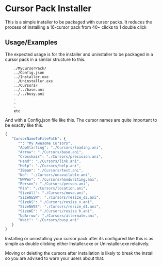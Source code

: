 
# Cursor Pack Installer

This is a simple installer to be packaged with cursor packs. It reduces the process of installing a 16-cursor pack from 40~ clicks to 1 double click



## Usage/Examples

The expected usage is for the installer and uninstaller to be packaged in a cursor pack in a similar structure to this.

```
    ./MyCursorPack/
    ../Config.json
    ../Installer.exe
    ../Uninstaller.exe
    ../Cursors/
    ../../base.ani
    ../../busy.ani
    .
    .
    .
    etc
```
And with a Config.json file like this. The cursor names are quite important to be exactly like this.

```javascript
{
   "CursorNameToFilePath": {
      "": "My Awesome Cursors",
      "AppStarting": "./Cursors/loading.ani",
      "Arrow": "./Cursors/base.ani",
      "Crosshair": "./Cursors/precision.ani",
      "Hand": "./Cursors/link.ani",
      "Help": "./Cursors/help.ani",
      "IBeam": "./Cursors/text.ani",
      "No": "./Cursors/unavailable.ani",
      "NWPen": "./Cursors/handwriting.ani",
      "Person": "./Cursors/person.ani",
      "Pin": "./Cursors/location.ani",
      "SizeAll": "./Cursors/move.ani",
      "SizeNESW": "./Cursors/resize_d2.ani",
      "SizeNS": "./Cursors/resize_v.ani",
      "SizeNWSE": "./Cursors/resize_d1.ani",
      "SizeWE": "./Cursors/resize_h.ani",
      "UpArrow": "./Cursors/alternate.ani",
      "Wait": "./Cursors/busy.ani"
   }
}
```
Installing or uninstalling your cursor pack after its configured like this is as simple as double clicking either Installer.exe or Uninstaller.exe relatively.

Moving or deleting the cursors after installation is likely to break the install so you are advised to warn your users about that.
